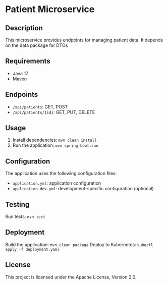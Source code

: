 # Patient Microservice

## Description
This microservice provides endpoints for managing patient data.
It depends on the data package for DTOs

## Requirements
- Java 17
- Maven

## Endpoints
- `/api/patients`: GET, POST
- `/api/patients/{id}`: GET, PUT, DELETE

## Usage
1. Install dependencies: `mvn clean install`
2. Run the application: `mvn spring-boot:run`

## Configuration
The application uses the following configuration files:
- `application.yml`: application configuration
- `application-dev.yml`: development-specific configuration (optional)

## Testing
Run tests: `mvn test`

## Deployment
Build the application: `mvn clean package`
Deploy to Kubernetes: `kubectl apply -f deployment.yaml`

## License
This project is licensed under the Apache License, Version 2.0.
